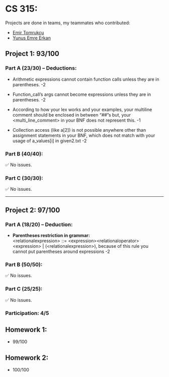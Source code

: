 ﻿# CS 315: 

Projects are done in teams, my teammates who contributed:
- [Emir Tomrukçu](https://github.com/emirtom)
- [Yunus Emre Erkan](https://github.com/yunusee)

## Project 1: 93/100

### Part A (23/30) – Deductions:
- Arithmetic expressions cannot contain function calls unless they are in parentheses. -2

- Function_call’s args cannot become expressions unless they are in parentheses. -2


- According to how your lex works and your examples, your multiline comment should be enclosed in between “##”s but, your <multi_line_comment> in your BNF does not represent this. -1

- Collection access (like a[2]) is not possible anywhere other than assignment statements in your BNF, which does not match with your usage of a_values[i] in given2.txt -2

### Part B (40/40):  
✅ No issues.

### Part C (30/30):  
✅ No issues.

---

## Project 2: 97/100

### Part A (18/20) – Deduction:
- **Parentheses restriction in grammar:**  
   <relationalexpression\> ::= <expression\><relationaloperator\><expression\> | (<relationalexpression\>), because of this rule you cannot put parentheses around expressions -2  

### Part B (50/50):  
✅ No issues.

### Part C (25/25):  
✅ No issues.

### Participation: 4/5  

## Homework 1:
- 99/100

## Homework 2:
- 100/100
